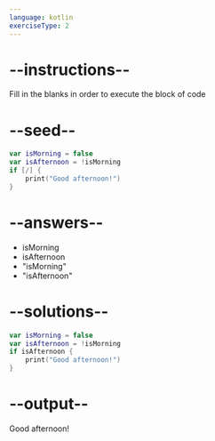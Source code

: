 ```yaml
---
language: kotlin
exerciseType: 2
---
```


# --instructions--

Fill in the blanks in order to execute the block of code

# --seed--

```kotlin
var isMorning = false
var isAfternoon = !isMorning
if [/] {
    print("Good afternoon!")
}
```

# --answers--

- isMorning
- isAfternoon
- "isMorning"
- "isAfternoon"

# --solutions--

```kotlin
var isMorning = false
var isAfternoon = !isMorning
if isAfternoon {
    print("Good afternoon!")
}
```

# --output--

Good afternoon!
